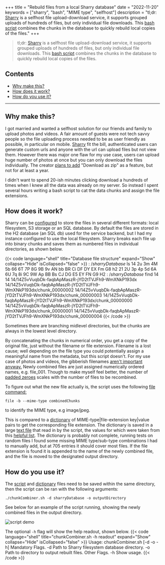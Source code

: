 +++
title = "Rebuild files from a local Sharry database"
date = "2022-11-20"
keywords = ["sharry", "bash", "MIME type", "selfhost"]
description = "tl;dr: [Sharry](https://github.com/eikek/sharry#readme) is a selfhost file upload-download service, it supports grouped uploads of hundreds of files, but only individual file downloads. This [bash script](https://github.com/mpdcampbell/sharry-chunk-combiner#readme) combines the chunks in the database to quickly rebuild local copies of the files." 
+++

> tl;dr: [Sharry](https://github.com/eikek/sharry#readme) is a selfhost file upload-download service, it supports grouped uploads of hundreds of files, but only individual file downloads. This [bash script](https://github.com/mpdcampbell/sharry-chunk-combiner#readme) combines the chunks in the database to quickly rebuild local copies of the files.

## Contents
- [Why make this?](#why-make-this)  
- [How does it work?](#how-does-it-work)  
- [How do you use it?](#how-do-you-use-it)  
---

## Why make this?
I got married and wanted a selfhost solution for our friends and family to upload photos and videos. A fair amount of guests were not tech savvy people so the file uploading process needed to be as user friendly as possible, in particular on mobile. [Sharry](https://github.com/eikek/sharry) fit the bill, authenticated users can generate custom urls and anyone with the url can upload files but not view them. However there was major one flaw for my use case, users can upload huge number of photos at once but you can only download the files individually. The creator [plans to add](https://github.com/eikek/sharry/issues/907) "Download as zip" as a feature, but not for at least a year.

I didn't want to spend 20-ish minutes clicking download a hundreds of times when I knew all the data was already on my server. So instead I spent several hours writing a bash script to cat the data chunks and assign the file extensions.

## How does it work?
Sharry can be [configured](https://eikek.github.io/sharry/doc/configure) to store the files in several different formats: local filesystem, S3 storage or an SQL database. By default the files are stored in the H2 database (an SQL db) used for the service backend, but I had my instance configured to use the local filesystem. Sharry breaks each file up into binary chunks and saves them as numbered files in individual directories, as shown below.  

{{< code language="shell" title="Database file structure" expand="Show" collapse="Hide" isCollapsed="false" >}}
$:~/sharryDatabase$ ls
14  2u  3m  4M  5b  66  6T  7P  8G  9B  9v  AN  bb  BR  Ci  DF  DY  EX  Fm  G8  h2
21  2U  3p  4p  5d  6A  6U  7q  8i  9C  9W  Ap  BB  Bs  CJ  DG  E5  EY  FN  G9  H2
$:~/sharryDatabase$ find 14
14
14/14Z5vVuqbDk-faqbApMaszR-jYD2tTVJFh9-WmXNkP193dx
14/14Z5vVuqbDk-faqbApMaszR-jYD2tTVJFh9-WmXNkP193dx/chunk_00000002
14/14Z5vVuqbDk-faqbApMaszR-jYD2tTVJFh9-WmXNkP193dx/chunk_00000003
14/14Z5vVuqbDk-faqbApMaszR-jYD2tTVJFh9-WmXNkP193dx/chunk_00000000
14/14Z5vVuqbDk-faqbApMaszR-jYD2tTVJFh9-WmXNkP193dx/chunk_00000001
14/14Z5vVuqbDk-faqbApMaszR-jYD2tTVJFh9-WmXNkP193dx/chunk_00000004
{{< /code >}}

Sometimes there are branching midlevel directories, but the chunks are always in the lowest level directory. 

By concatenating the chunks in numerical order, you get a copy of the original file, just without the filename or file extension. Filename is a lost cause; well depending on the file type you could potentially assign a meaningful name from the metadata, but this script doesn't. For my use case of photos and videos, the gibberish filenames [aren't important anyway.](https://xkcd.com/349/) Newly combined files are just assigned numerically ordered names, e.g. file_001. Though to make myself feel better, the number of [padded zeroes](https://github.com/mpdcampbell/sharry-chunk-combiner/blob/84588037c139b506210183a3e65e51ca068ba0d5/chunkCombiner.sh#L81) scales with the number of files to be recombined. 

To figure out what the new file actually is, the script uses the following [file command:](https://manpages.ubuntu.com/manpages/focal/en/man1/file.1.html)

```file -b --mime-type combinedChunks```  

 to identify the MIME type, e.g image/jpeg. 
 
 This is compared to a [dictionary](https://www.delftstack.com/howto/linux/bash-associative-array/) of MIME-type|file-extension key|value pairs to get the corresponding file extension. The dictionary is saved in a large [text file](https://github.com/mpdcampbell/sharry-chunk-combiner/blob/master/extByMimeType.txt) that read in by the script, the values for which were taken from this [helpful list](https://www.freeformatter.com/mime-types-list.html). The dictionary is probably not complete, running tests on random files I found some missing MIME type/sub-type combinations I had to manually add, but at 705 entries it should cover most files. If the file extension is found it is appended to the name of the newly combined file, and the file is moved to the designated output directory.

## How do you use it?
The [script](https://github.com/mpdcampbell/sharry-chunk-combiner/blob/master/chunkCombiner.sh) and [dictionary](https://github.com/mpdcampbell/sharry-chunk-combiner/blob/master/extByMimeType.txt) files need to be saved within the same directory, then the script can be ran with the following arguments:

```./chunkCombiner.sh -d sharryDatabase -o outputDirectory```

See below for an example of the script running, showing the newly combined files in the output directory.

![script demo](/img/posts/sharryFileRebuilder/scriptDemo.gif)

The optional ```-h``` flag will show the help readout, shown below.
{{< code language="shell" title="chunkCombiner.sh -h readout" expand="Show" collapse="Hide" isCollapsed="false" >}}
Usage: chunkCombiner.sh [-d -o -h]
  Mandatory Flags.
    -d    Path to Sharry filesystem database directory.
    -o    Path to directory to output rebuilt files.
  Other Flags.
    -h    Show usage.
{{< /code >}}
